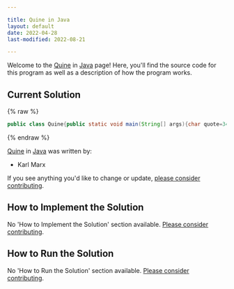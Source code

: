 ```yaml
---

title: Quine in Java
layout: default
date: 2022-04-28
last-modified: 2022-08-21

---
```


Welcome to the [Quine](https://sampleprograms.io/projects/quine) in [Java](https://sampleprograms.io/languages/java) page! Here, you'll find the source code for this program as well as a description of how the program works.

## Current Solution

{% raw %}

```java
public class Quine{public static void main(String[] args){char quote=34;String code="public class Quine{public static void main(String[] args){char quote=34;String code=;System.out.println(code.substring(0,84)+quote+code+quote+code.substring(84));}}";System.out.println(code.substring(0,84)+quote+code+quote+code.substring(84));}}
```

{% endraw %}

[Quine](https://sampleprograms.io/projects/quine) in [Java](https://sampleprograms.io/languages/java) was written by:

- Karl Marx

If you see anything you'd like to change or update, [please consider contributing](https://github.com/TheRenegadeCoder/sample-programs).

## How to Implement the Solution

No 'How to Implement the Solution' section available. [Please consider contributing](https://github.com/TheRenegadeCoder/sample-programs-website).

## How to Run the Solution

No 'How to Run the Solution' section available. [Please consider contributing](https://github.com/TheRenegadeCoder/sample-programs-website).